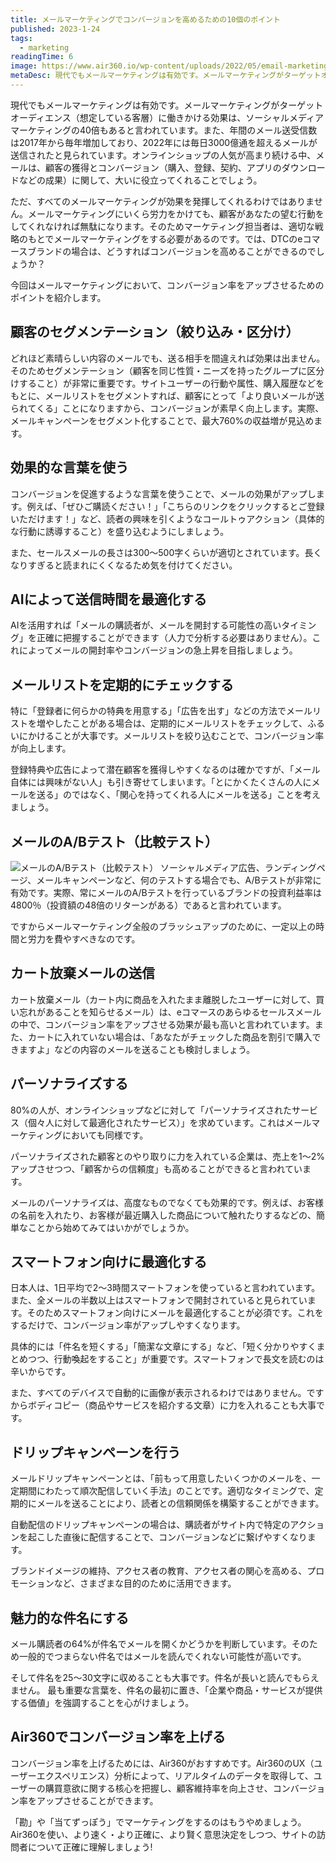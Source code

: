 ```yaml
---
title: メールマーケティングでコンバージョンを高めるための10個のポイント
published: 2023-1-24
tags: 
  - marketing
readingTime: 6
image: https://www.air360.io/wp-content/uploads/2022/05/email-marketing-1024x614-1.webp
metaDesc: 現代でもメールマーケティングは有効です。メールマーケティングがターゲットオーディエンス（想定している客層）に働きかける効果は、ソーシャルメディアマーケティングの40倍もあると言われています。
---
```


現代でもメールマーケティングは有効です。メールマーケティングがターゲットオーディエンス（想定している客層）に働きかける効果は、ソーシャルメディアマーケティングの40倍もあると言われています。また、年間のメール送受信数は2017年から毎年増加しており、2022年には毎日3000億通を超えるメールが送信されたと見られています。オンラインショップの人気が高まり続ける中、メールは、顧客の獲得とコンバージョン（購入、登録、契約、アプリのダウンロードなどの成果）に関して、大いに役立ってくれることでしょう。

ただ、すべてのメールマーケティングが効果を発揮してくれるわけではありません。メールマーケティングにいくら労力をかけても、顧客があなたの望む行動をしてくれなければ無駄になります。そのためマーケティング担当者は、適切な戦略のもとでメールマーケティングをする必要があるのです。では、DTCのeコマースブランドの場合は、どうすればコンバージョンを高めることができるのでしょうか？

今回はメールマーケティングにおいて、コンバージョン率をアップさせるためのポイントを紹介します。

## 顧客のセグメンテーション（絞り込み・区分け）
どれほど素晴らしい内容のメールでも、送る相手を間違えれば効果は出ません。そのためセグメンテーション（顧客を同じ性質・ニーズを持ったグループに区分けすること）が非常に重要です。サイトユーザーの行動や属性、購入履歴などをもとに、メールリストをセグメントすれば、顧客にとって「より良いメールが送られてくる」ことになりますから、コンバージョンが素早く向上します。実際、メールキャンペーンをセグメント化することで、最大760%の収益増が見込めます。

## 効果的な言葉を使う
コンバージョンを促進するような言葉を使うことで、メールの効果がアップします。例えば、「ぜひご購読ください！」「こちらのリンクをクリックするとご登録いただけます！」など、読者の興味を引くようなコールトゥアクション（具体的な行動に誘導すること）を盛り込むようにしましょう。

また、セールスメールの長さは300～500字くらいが適切とされています。長くなりすぎると読まれにくくなるため気を付けてください。
## AIによって送信時間を最適化する
AIを活用すれば「メールの購読者が、メールを開封する可能性の高いタイミング」を正確に把握することができます（人力で分析する必要はありません）。これによってメールの開封率やコンバージョンの急上昇を目指しましょう。
## メールリストを定期的にチェックする
特に「登録者に何らかの特典を用意する」「広告を出す」などの方法でメールリストを増やしたことがある場合は、定期的にメールリストをチェックして、ふるいにかけることが大事です。メールリストを絞り込むことで、コンバージョン率が向上します。

登録特典や広告によって潜在顧客を獲得しやすくなるのは確かですが、「メール自体には興味がない人」も引き寄せてしまいます。「とにかくたくさんの人にメールを送る」のではなく、「関心を持ってくれる人にメールを送る」ことを考えましょう。
## メールのA/Bテスト（比較テスト）
![メールのA/Bテスト（比較テスト）](https://www.air360.io/wp-content/uploads/2022/05/10-emil-marketing-tips-to-increase-conversions-1.webp)
ソーシャルメディア広告、ランディングページ、メールキャンペーンなど、何のテストする場合でも、A/Bテストが非常に有効です。実際、常にメールのA/Bテストを行っているブランドの投資利益率は4800％（投資額の48倍のリターンがある）であると言われています。

ですからメールマーケティング全般のブラッシュアップのために、一定以上の時間と労力を費やすべきなのです。

## カート放棄メールの送信
カート放棄メール（カート内に商品を入れたまま離脱したユーザーに対して、買い忘れがあることを知らせるメール）は、eコマースのあらゆるセールスメールの中で、コンバージョン率をアップさせる効果が最も高いと言われています。また、カートに入れていない場合は、「あなたがチェックした商品を割引で購入できますよ」などの内容のメールを送ることも検討しましょう。
## パーソナライズする
80%の人が、オンラインショップなどに対して「パーソナライズされたサービス（個々人に対して最適化されたサービス）」を求めています。これはメールマーケティングにおいても同様です。

パーソナライズされた顧客とのやり取りに力を入れている企業は、売上を1～2%アップさせつつ、「顧客からの信頼度」も高めることができると言われています。

メールのパーソナライズは、高度なものでなくても効果的です。例えば、お客様の名前を入れたり、お客様が最近購入した商品について触れたりするなどの、簡単なことから始めてみてはいかがでしょうか。
## スマートフォン向けに最適化する
日本人は、1日平均で2～3時間スマートフォンを使っていると言われています。また、全メールの半数以上はスマートフォンで開封されていると見られています。そのためスマートフォン向けにメールを最適化することが必須です。これをするだけで、コンバージョン率がアップしやすくなります。

具体的には「件名を短くする」「簡潔な文章にする」など、「短く分かりやすくまとめつつ、行動喚起をすること」が重要です。スマートフォンで長文を読むのは辛いからです。

また、すべてのデバイスで自動的に画像が表示されるわけではありません。ですからボディコピー（商品やサービスを紹介する文章）に力を入れることも大事です。
## ドリップキャンペーンを行う
メールドリップキャンペーンとは、「前もって用意したいくつかのメールを、一定期間にわたって順次配信していく手法」のことです。適切なタイミングで、定期的にメールを送ることにより、読者との信頼関係を構築することができます。

自動配信のドリップキャンペーンの場合は、購読者がサイト内で特定のアクションを起こした直後に配信することで、コンバージョンなどに繋げやすくなります。

ブランドイメージの維持、アクセス者の教育、アクセス者の関心を高める、プロモーションなど、さまざまな目的のために活用できます。
## 魅力的な件名にする
メール購読者の64%が件名でメールを開くかどうかを判断しています。そのため一般的でつまらない件名ではメールを読んでくれない可能性が高いです。

そして件名を25～30文字に収めることも大事です。件名が長いと読んでもらえません。
最も重要な言葉を、件名の最初に置き、「企業や商品・サービスが提供する価値」を強調することを心がけましょう。
## Air360でコンバージョン率を上げる
コンバージョン率を上げるためには、Air360がおすすめです。Air360のUX（ユーザーエクスペリエンス）分析によって、リアルタイムのデータを取得して、ユーザーの購買意欲に関する核心を把握し、顧客維持率を向上させ、コンバージョン率をアップさせることができます。

「勘」や「当てずっぽう」でマーケティングをするのはもうやめましょう。Air360を使い、より速く・より正確に、より賢く意思決定をしつつ、サイトの訪問者について正確に理解しましょう!